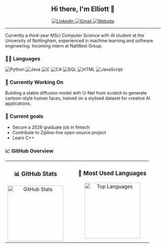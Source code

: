 <div align="center">

  <h2>Hi there, I'm Elliott 👋</h2>

  <a href="https://www.linkedin.com/in/elliottcoops">
    <img src="https://img.shields.io/badge/linkedin-%230077B5.svg?style=for-the-badge&logo=linkedin&logoColor=white" alt="LinkedIn" />
  </a>

  <a href="mailto:elliottcoops@gmail.com">
    <img src="https://img.shields.io/badge/Gmail-D14836?style=for-the-badge&logo=gmail&logoColor=white" alt="Gmail" />
  </a>


  <a href="https://elliottcoops.github.io/index.html">
    <img src="https://img.shields.io/badge/website-000000?style=for-the-badge&logo=About.me&logoColor=white" alt="Website" />
  </a>

</div>

<hr>


Currently a third-year MSci Computer Science with AI student at the University of Nottingham, experienced in machine learning and software engineering. Incoming intern at NatWest Group.

### 👨‍💻 Languages

![Python](https://img.shields.io/badge/Python-FFD43B?style=for-the-badge&logo=python&logoColor=blue)
![Java](https://img.shields.io/badge/java-%23ED8B00.svg?style=for-the-badge&logo=openjdk&logoColor=white)
![C](https://img.shields.io/badge/C-00599C?style=for-the-badge&logo=c&logoColor=white)
![C#](https://img.shields.io/badge/c%23-%23239120.svg?style=for-the-badge&logo=csharp&logoColor=white)
![SQL](https://img.shields.io/badge/MySQL-005C84?style=for-the-badge&logo=mysql&logoColor=white)
![HTML](https://img.shields.io/badge/HTML5-E34F26?style=for-the-badge&logo=html5&logoColor=whit)
![JavaScript](https://img.shields.io/badge/JavaScript-323330?style=for-the-badge&logo=javascript&logoColor=F7DF1E)

### 🧪 Currently Working On
Building a stable diffusion model with U-Net from scratch to generate cartoon-style human faces, trained on a stylised dataset for creative AI applications.

### 🎯 Current goals

- Secure a 2026 graduate job in fintech  
- Contribute to Zipline-live open-source project  
- Learn C++  

### 📈 GitHub Overview

<table align="center">
  <tr>
    <td valign="top" align="center">
      <h3>📊 GitHub Stats</h3>
      <img src="https://github-readme-stats.vercel.app/api?username=elliottcoops&show_icons=true&theme=github_dark" alt="GitHub Stats" height="180" />
    </td>
    <td valign="top" align="center" style="padding-left: 40px;">
      <h3>📝 Most Used Languages</h3>
      <img src="https://github-readme-stats.vercel.app/api/top-langs/?username=elliottcoops&layout=compact&theme=github_dark" alt="Top Languages" height="180" />
    </td>
  </tr>
</table>









